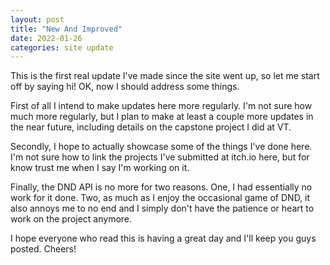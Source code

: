 ```yaml
---
layout: post
title: "New And Improved"
date: 2022-01-26
categories: site update
---
```


This is the first real update I've made since the site went up, so let me start off by saying hi! OK, now I should address some things.

First of all I intend to make updates here more regularly. I'm not sure how much more regularly, but I plan to make at least a couple more updates in the near future, including details on the capstone project I did at VT.

Secondly, I hope to actually showcase some of the things I've done here. I'm not sure how to link the projects I've submitted at itch.io here, but for know trust me when I say I'm working on it.

Finally, the DND API is no more for two reasons. One, I had essentially no work for it done. Two, as much as I enjoy the occasional game of DND, it also annoys me to no end and I simply don't have the patience or heart to work on the project anymore.

I hope everyone who read this is having a great day and I'll keep you guys posted. Cheers!
